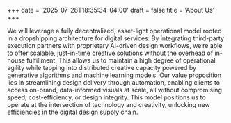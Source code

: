 +++
date = '2025-07-28T18:35:34-04:00'
draft = false
title = 'About Us'
+++

We will leverage a fully decentralized, asset-light operational model rooted in a dropshipping architecture for digital services. By integrating third-party execution partners with proprietary AI-driven design workflows, we’re able to offer scalable, just-in-time creative solutions without the overhead of in-house fulfillment. This allows us to maintain a high degree of operational agility while tapping into distributed creative capacity powered by generative algorithms and machine learning models. Our value proposition lies in streamlining design delivery through automation, enabling clients to access on-brand, data-informed visuals at scale, all without compromising speed, cost-efficiency, or design integrity. This model positions us to operate at the intersection of technology and creativity, unlocking new efficiencies in the digital design supply chain.